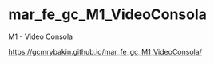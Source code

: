 # mar_fe_gc_M1_VideoConsola
M1 - Video Consola


https://gcmrybakin.github.io/mar_fe_gc_M1_VideoConsola/
